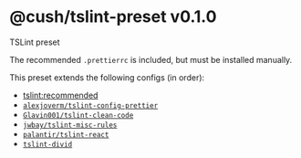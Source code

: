 # @cush/tslint-preset v0.1.0

TSLint preset

The recommended `.prettierrc` is included, but must be installed manually.

This preset extends the following configs (in order):

- [tslint:recommended](https://github.com/palantir/tslint/blob/master/src/configs/recommended.ts)
- [`alexjoverm/tslint-config-prettier`](https://github.com/alexjoverm/tslint-config-prettier)
- [`Glavin001/tslint-clean-code`](https://github.com/Glavin001/tslint-clean-code)
- [`jwbay/tslint-misc-rules`](https://github.com/jwbay/tslint-misc-rules)
- [`palantir/tslint-react`](https://github.com/palantir/tslint-react)
- [`tslint-divid`](https://github.com/dividab/tslint-divid)
